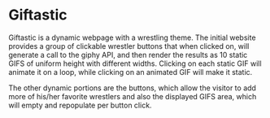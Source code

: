 # Giftastic

Giftastic is a dynamic webpage with a wrestling theme. The initial website provides a group of clickable wrestler buttons that when 
clicked on, will generate a call to the giphy API, and then render the results as 10 static GIFS of uniform height with different widths. 
Clicking on each static GIF will animate it on a loop, while clicking on an animated GIF will make it static.

The other dynamic portions are the buttons, which allow the visitor to add more of his/her favorite wrestlers and also the displayed GIFS 
area, which will empty and repopulate per button click.
